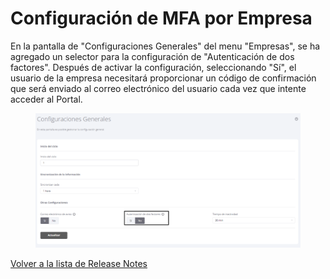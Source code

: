 # Configuración de MFA por Empresa

En la pantalla de "Configuraciones Generales" del menu  "Empresas", se ha agregado un selector para la configuración de "Autenticación de dos factores". Después de activar la configuración, seleccionando "Sí", el usuario de la empresa necesitará proporcionar un código de confirmación que será enviado al correo electrónico del usuario cada vez que intente acceder al Portal.&#x20;

<figure><img src="../../.gitbook/assets/Captura de tela 2024-04-04 135735.png" alt=""><figcaption></figcaption></figure>

[Volver a la lista de Release Notes](./)
